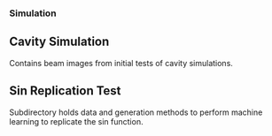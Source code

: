 ### Simulation

## Cavity Simulation
Contains beam images from initial tests of cavity simulations.

## Sin Replication Test
Subdirectory holds data and generation methods to perform machine learning to replicate the sin function.

